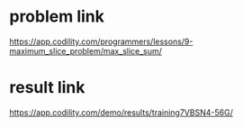 problem link
========
<https://app.codility.com/programmers/lessons/9-maximum_slice_problem/max_slice_sum/>

result link
=======
<https://app.codility.com/demo/results/training7VBSN4-56G/>